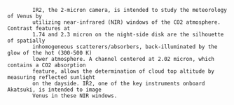 
            IR2, the 2-micron camera, is intended to study the meteorology of Venus by
            utilizing near-infrared (NIR) windows of the CO2 atmosphere. Contrast features at
            1.74 and 2.3 micron on the night-side disk are the silhouette of spatially
            inhomogeneous scatterers/absorbers, back-illuminated by the glow of the hot (300-500 K)
            lower atmosphere. A channel centered at 2.02 micron, which contains a CO2 absorption
            feature, allows the determination of cloud top altitude by measuring reflected sunlight
            on the dayside. IR2, one of the key instruments onboard Akatsuki, is intended to image
            Venus in these NIR windows.
        